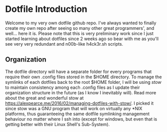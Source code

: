 # Dotfile Introduction

Welcome to my very own dotfile github repo. I've always wanted to finally create my own repo after seeing so many other great programmers', and well... here it is. Please note that this is very preliminary work since I just started learning about dotfiles since 2 weeks ago so bear with me as you'll see very very redundant and n00b-like h4ck3r.sh scripts.


## Organization

The dotfile directory will have a separate folder for every programs that require their own .config files stored in the $HOME directory. To manage the symlinks of each dotfiles back to the root $HOME folder, I will be using *stow* to maintain consistency among each .config files as I update their organization structure in the future (as I know I inevitably will). Read more about the great and wonderful stow at https://alexpearce.me/2016/02/managing-dotfiles-with-stow/. I picked it since stow was a GNU program that will work on virtually any \*NIX platforms, thus guaranteeing the same dotfile symlinking management behaviour no matter where I ssh into (except for windows, but even that is getting better with their Linux Shell's Sub-System). 
<!--stackedit_data:
eyJoaXN0b3J5IjpbLTE4OTQ1MjY3NDFdfQ==
-->